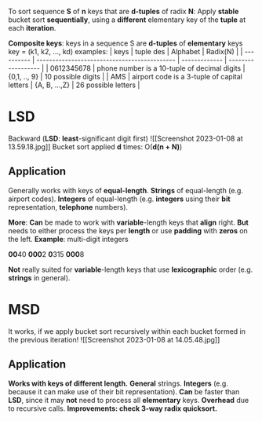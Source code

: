 To sort sequence **S** of **n** keys that are **d-tuples** of radix **N**:
Apply **stable** bucket sort **sequentially**, using a **different** elementary key of the **tuple** at each **iteration**.

**Composite keys**: keys in a sequence S are **d-tuples** of **elementary** keys
key = (k1, k2, ..., kd)
	examples: 
| keys       | tuple des                                    | Alphabet      | Radix(N)           |
| ---------- | -------------------------------------------- | ------------- | ------------------ |
| 0612345678 | phone number is a 10-tuple of decimal digits | {0,1, .., 9}  | 10 possible digits |
| AMS        | airport code is a 3-tuple of capital letters | {A, B, ...,Z} | 26 possible letters                   |

# LSD
Backward (**LSD**: **least**-significant digit first)
![[Screenshot 2023-01-08 at 13.59.18.jpg]]
Bucket sort applied **d** times: O(**d(n + N)**)

## Application
Generally works with keys of **equal-length**.
**Strings** of equal-length (e.g. airport codes).
**Integers** of equal-length (e.g. **integers** using their **bit** representation, **telephone** numbers).

**More**:
**Can** be made to work with **variable**-length keys that **align** right.
**But** needs to either process the keys per **length** or use **padding** with **zeros** on the left.
**Example**: multi-digit integers

**00**40
**000**2
**0**315
**000**8

**Not** really suited for **variable**-length keys that use **lexicographic** order (e.g. **strings** in general).

# MSD
It works, if we apply bucket sort recursively within each bucket formed in the previous iteration!
![[Screenshot 2023-01-08 at 14.05.48.jpg]]

## Application
**Works with keys of different length.**
	**General** strings.
	**Integers** (e.g. because it can make use of their bit representation).
**Can** be faster than **LSD**, since it may **not** need to process all **elementary** keys.
**Overhead** due to recursive calls.
**Improvements: check 3-way radix quicksort.**
